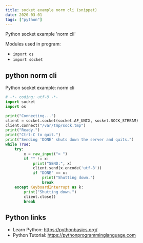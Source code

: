 ```yaml
---
title: socket example norm cli (snippet)
date: 2020-03-01
tags: ["python"]
---
```

Python socket example 'norm cli'


Modules used in program: 
* `import os`
* `import socket`

## python norm cli

Python socket example: norm cli

```python
# -*- coding: utf-8 -*-
import socket
import os

print("Connecting...")
client = socket.socket(socket.AF_UNIX, socket.SOCK_STREAM)
client.connect("/var/tmp/sock.tmp")
print("Ready.")
print("Ctrl-C to quit.")
print("Sending 'DONE' shuts down the server and quits.")
while True:
    try:
        x = raw_input("> ")
        if "" != x:
            print("SEND:", x)
            client.send(x.encode('utf-8'))
            if "DONE" == x:
                print("Shutting down.")
                break
    except KeyboardInterrupt as k:
        print("Shutting down.")
        client.close()
        break


```

## Python links

- Learn Python: https://pythonbasics.org/
- Python Tutorial: https://pythonprogramminglanguage.com
